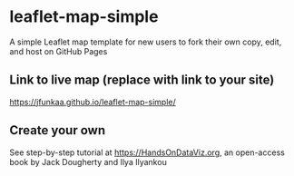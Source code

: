 # leaflet-map-simple
A simple Leaflet map template for new users to fork their own copy, edit, and host on GitHub Pages

## Link to live map (replace with link to your site)
https://jfunkaa.github.io/leaflet-map-simple/

## Create your own
See step-by-step tutorial at https://HandsOnDataViz.org, an open-access book by Jack Dougherty and Ilya Ilyankou
